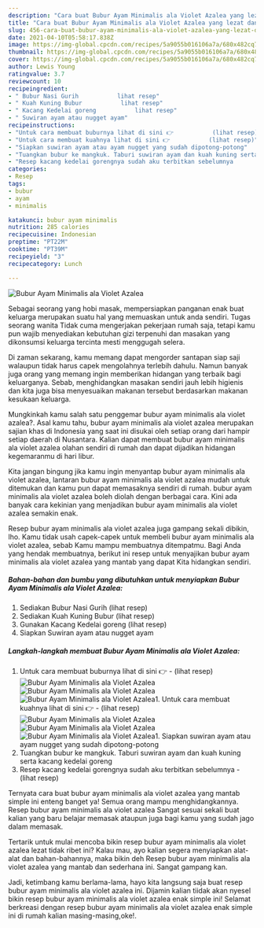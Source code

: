 ```yaml
---
description: "Cara buat Bubur Ayam Minimalis ala Violet Azalea yang lezat dan Mudah Dibuat"
title: "Cara buat Bubur Ayam Minimalis ala Violet Azalea yang lezat dan Mudah Dibuat"
slug: 456-cara-buat-bubur-ayam-minimalis-ala-violet-azalea-yang-lezat-dan-mudah-dibuat
date: 2021-04-10T05:58:17.838Z
image: https://img-global.cpcdn.com/recipes/5a9055b016106a7a/680x482cq70/bubur-ayam-minimalis-ala-violet-azalea-foto-resep-utama.jpg
thumbnail: https://img-global.cpcdn.com/recipes/5a9055b016106a7a/680x482cq70/bubur-ayam-minimalis-ala-violet-azalea-foto-resep-utama.jpg
cover: https://img-global.cpcdn.com/recipes/5a9055b016106a7a/680x482cq70/bubur-ayam-minimalis-ala-violet-azalea-foto-resep-utama.jpg
author: Lewis Young
ratingvalue: 3.7
reviewcount: 10
recipeingredient:
- " Bubur Nasi Gurih           lihat resep"
- " Kuah Kuning Bubur           lihat resep"
- " Kacang Kedelai goreng           lihat resep"
- " Suwiran ayam atau nugget ayam"
recipeinstructions:
- "Untuk cara membuat buburnya lihat di sini 👉           (lihat resep)"
- "Untuk cara membuat kuahnya lihat di sini 👉           (lihat resep)"
- "Siapkan suwiran ayam atau ayam nugget yang sudah dipotong-potong"
- "Tuangkan bubur ke mangkuk. Taburi suwiran ayam dan kuah kuning serta kacang kedelai goreng"
- "Resep kacang kedelai gorengnya sudah aku terbitkan sebelumnya           (lihat resep)"
categories:
- Resep
tags:
- bubur
- ayam
- minimalis

katakunci: bubur ayam minimalis 
nutrition: 285 calories
recipecuisine: Indonesian
preptime: "PT22M"
cooktime: "PT39M"
recipeyield: "3"
recipecategory: Lunch

---
```



![Bubur Ayam Minimalis ala Violet Azalea](https://img-global.cpcdn.com/recipes/5a9055b016106a7a/680x482cq70/bubur-ayam-minimalis-ala-violet-azalea-foto-resep-utama.jpg)

Sebagai seorang yang hobi masak, mempersiapkan panganan enak buat keluarga merupakan suatu hal yang memuaskan untuk anda sendiri. Tugas seorang  wanita Tidak cuma mengerjakan pekerjaan rumah saja, tetapi kamu pun wajib menyediakan kebutuhan gizi terpenuhi dan masakan yang dikonsumsi keluarga tercinta mesti menggugah selera.

Di zaman  sekarang, kamu memang dapat mengorder santapan siap saji walaupun tidak harus capek mengolahnya terlebih dahulu. Namun banyak juga orang yang memang ingin memberikan hidangan yang terbaik bagi keluarganya. Sebab, menghidangkan masakan sendiri jauh lebih higienis dan kita juga bisa menyesuaikan makanan tersebut berdasarkan makanan kesukaan keluarga. 



Mungkinkah kamu salah satu penggemar bubur ayam minimalis ala violet azalea?. Asal kamu tahu, bubur ayam minimalis ala violet azalea merupakan sajian khas di Indonesia yang saat ini disukai oleh setiap orang dari hampir setiap daerah di Nusantara. Kalian dapat membuat bubur ayam minimalis ala violet azalea olahan sendiri di rumah dan dapat dijadikan hidangan kegemaranmu di hari libur.

Kita jangan bingung jika kamu ingin menyantap bubur ayam minimalis ala violet azalea, lantaran bubur ayam minimalis ala violet azalea mudah untuk ditemukan dan kamu pun dapat memasaknya sendiri di rumah. bubur ayam minimalis ala violet azalea boleh diolah dengan berbagai cara. Kini ada banyak cara kekinian yang menjadikan bubur ayam minimalis ala violet azalea semakin enak.

Resep bubur ayam minimalis ala violet azalea juga gampang sekali dibikin, lho. Kamu tidak usah capek-capek untuk membeli bubur ayam minimalis ala violet azalea, sebab Kamu mampu membuatnya ditempatmu. Bagi Anda yang hendak membuatnya, berikut ini resep untuk menyajikan bubur ayam minimalis ala violet azalea yang mantab yang dapat Kita hidangkan sendiri.

<!--inarticleads1-->

##### Bahan-bahan dan bumbu yang dibutuhkan untuk menyiapkan Bubur Ayam Minimalis ala Violet Azalea:

1. Sediakan  Bubur Nasi Gurih           (lihat resep)
1. Sediakan  Kuah Kuning Bubur           (lihat resep)
1. Gunakan  Kacang Kedelai goreng           (lihat resep)
1. Siapkan  Suwiran ayam atau nugget ayam




<!--inarticleads2-->

##### Langkah-langkah membuat Bubur Ayam Minimalis ala Violet Azalea:

1. Untuk cara membuat buburnya lihat di sini 👉 -           (lihat resep)
<img src="https://img-global.cpcdn.com/steps/174fd94b634af5d8/160x128cq70/bubur-ayam-minimalis-ala-violet-azalea-langkah-memasak-1-foto.jpg" alt="Bubur Ayam Minimalis ala Violet Azalea"><img src="https://img-global.cpcdn.com/steps/a1f0577f52c7b54d/160x128cq70/bubur-ayam-minimalis-ala-violet-azalea-langkah-memasak-1-foto.jpg" alt="Bubur Ayam Minimalis ala Violet Azalea"><img src="https://img-global.cpcdn.com/steps/dfe7cef340b2d27e/160x128cq70/bubur-ayam-minimalis-ala-violet-azalea-langkah-memasak-1-foto.jpg" alt="Bubur Ayam Minimalis ala Violet Azalea">1. Untuk cara membuat kuahnya lihat di sini 👉 -           (lihat resep)
<img src="https://img-global.cpcdn.com/steps/a350a100286cf3ef/160x128cq70/bubur-ayam-minimalis-ala-violet-azalea-langkah-memasak-2-foto.jpg" alt="Bubur Ayam Minimalis ala Violet Azalea"><img src="https://img-global.cpcdn.com/steps/2cc99d0fbd52018c/160x128cq70/bubur-ayam-minimalis-ala-violet-azalea-langkah-memasak-2-foto.jpg" alt="Bubur Ayam Minimalis ala Violet Azalea"><img src="https://img-global.cpcdn.com/steps/4e27959bf26e4fd7/160x128cq70/bubur-ayam-minimalis-ala-violet-azalea-langkah-memasak-2-foto.jpg" alt="Bubur Ayam Minimalis ala Violet Azalea">1. Siapkan suwiran ayam atau ayam nugget yang sudah dipotong-potong
1. Tuangkan bubur ke mangkuk. Taburi suwiran ayam dan kuah kuning serta kacang kedelai goreng
1. Resep kacang kedelai gorengnya sudah aku terbitkan sebelumnya -           (lihat resep)




Ternyata cara buat bubur ayam minimalis ala violet azalea yang mantab simple ini enteng banget ya! Semua orang mampu menghidangkannya. Resep bubur ayam minimalis ala violet azalea Sangat sesuai sekali buat kalian yang baru belajar memasak ataupun juga bagi kamu yang sudah jago dalam memasak.

Tertarik untuk mulai mencoba bikin resep bubur ayam minimalis ala violet azalea lezat tidak ribet ini? Kalau mau, ayo kalian segera menyiapkan alat-alat dan bahan-bahannya, maka bikin deh Resep bubur ayam minimalis ala violet azalea yang mantab dan sederhana ini. Sangat gampang kan. 

Jadi, ketimbang kamu berlama-lama, hayo kita langsung saja buat resep bubur ayam minimalis ala violet azalea ini. Dijamin kalian tiidak akan nyesel bikin resep bubur ayam minimalis ala violet azalea enak simple ini! Selamat berkreasi dengan resep bubur ayam minimalis ala violet azalea enak simple ini di rumah kalian masing-masing,oke!.

